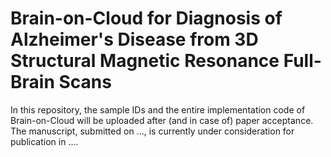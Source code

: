 # Brain-on-Cloud for Diagnosis of Alzheimer's Disease from 3D Structural Magnetic Resonance Full-Brain Scans
In this repository, the sample IDs and the entire implementation code of Brain-on-Cloud will be uploaded after (and in case of) paper acceptance. The manuscript, submitted on ..., is currently under consideration for publication in ....
